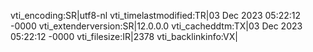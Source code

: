 vti_encoding:SR|utf8-nl
vti_timelastmodified:TR|03 Dec 2023 05:22:12 -0000
vti_extenderversion:SR|12.0.0.0
vti_cacheddtm:TX|03 Dec 2023 05:22:12 -0000
vti_filesize:IR|2378
vti_backlinkinfo:VX|
